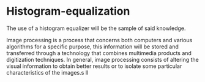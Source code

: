 # Histogram-equalization

The use of a histogram equalizer will be the sample of said knowledge. 

Image processing is a process that concerns both computers and various algorithms for a specific purpose, this information will be stored and transferred through a technology that combines multimedia products and digitization techniques. In general, image processing consists of altering the visual information to obtain better results or to isolate some particular characteristics of the images.s II
